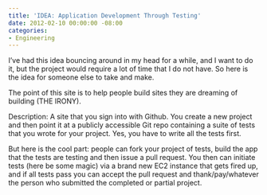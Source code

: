 ```yaml
---
title: 'IDEA: Application Development Through Testing'
date: 2012-02-10 00:00:00 -08:00
categories:
- Engineering
---
```


<p>I’ve had this idea bouncing around in my head for a while, and I want to do it, but the project would require a lot of time that I do not have. So here is the idea for someone else to take and make.</p>

<p>The point of this site is to help people build sites they are dreaming of building (THE IRONY).</p>

<p>Description: A site that you sign into with Github. You create a new project and then point it at a publicly accessible Git repo containing a suite of tests that you wrote for your project. Yes, you have to write all the tests first.</p>

<p>But here is the cool part: people can fork your project of tests, build the app that the tests are testing and then issue a pull request. You then can initiate tests (here be some magic) via a brand new EC2 instance that gets fired up, and if all tests pass you can accept the pull request and thank/pay/whatever the person who submitted the completed or partial project.</p>
